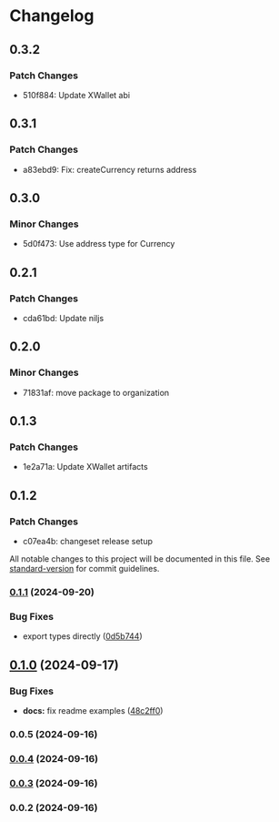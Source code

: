 # Changelog

## 0.3.2

### Patch Changes

- 510f884: Update XWallet abi

## 0.3.1

### Patch Changes

- a83ebd9: Fix: createCurrency returns address

## 0.3.0

### Minor Changes

- 5d0f473: Use address type for Currency

## 0.2.1

### Patch Changes

- cda61bd: Update niljs

## 0.2.0

### Minor Changes

- 71831af: move package to organization

## 0.1.3

### Patch Changes

- 1e2a71a: Update XWallet artifacts

## 0.1.2

### Patch Changes

- c07ea4b: changeset release setup

All notable changes to this project will be documented in this file. See [standard-version](https://github.com/conventional-changelog/standard-version) for commit guidelines.

### [0.1.1](https://github.com/spacebit/simple-nil/compare/v0.0.5...v0.1.1) (2024-09-20)

### Bug Fixes

- export types directly ([0d5b744](https://github.com/spacebit/simple-nil/commit/0d5b7444692c1b045923c0d04abf5a050941422d))

## [0.1.0](https://github.com/spacebit/simple-nil/compare/v0.0.5...v0.1.0) (2024-09-17)

### Bug Fixes

- **docs:** fix readme examples ([48c2ff0](https://github.com/spacebit/simple-nil/commit/48c2ff0f05d6fb968e3e3f29bdfb62851e498d0a))

### 0.0.5 (2024-09-16)

### [0.0.4](https://github.com/spacebit/simple-nil/compare/v0.0.3...v0.0.4) (2024-09-16)

### [0.0.3](https://github.com/spacebit/simple-nil/compare/v0.0.2...v0.0.3) (2024-09-16)

### 0.0.2 (2024-09-16)
